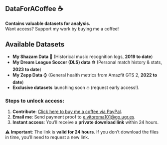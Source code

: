 ## DataForACoffee ☕  
**Contains valuable datasets for analysis.**  
Want access? Support my work by buying me a coffee!  

## Available Datasets  
- **My Shazam Data** 🎵 (Historical music recognition logs, **2019 to date**)
- **My Dream League Soccer (DLS) data** ⚽ (Personal match history & stats, **2023 to date**)
- **My Zepp Data** ⌚ (General health metrics from Amazfit GTS 2, **2022 to date**)  
- **Exclusive datasets** launching soon 🔥 (request early access!).  

### Steps to unlock access:  
1. **Contribute**: [Click here to buy me a coffee via PayPal](https://www.paypal.com/paypalme/IApe247).  
2. **Email me**: Send payment proof to e.vitoroma101@go.ugr.es.  
3. **Instant access**: You’ll receive a **private download link** within 24 hours.  

⚠️ **Important**: The link is **valid for 24 hours**. If you don’t download the files in time, you’ll need to request a new link.  
